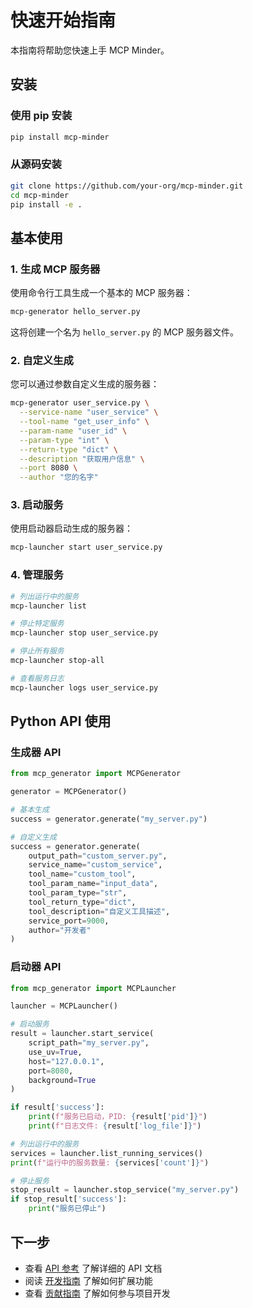 # 快速开始指南

本指南将帮助您快速上手 MCP Minder。

## 安装

### 使用 pip 安装

```bash
pip install mcp-minder
```

### 从源码安装

```bash
git clone https://github.com/your-org/mcp-minder.git
cd mcp-minder
pip install -e .
```

## 基本使用

### 1. 生成 MCP 服务器

使用命令行工具生成一个基本的 MCP 服务器：

```bash
mcp-generator hello_server.py
```

这将创建一个名为 `hello_server.py` 的 MCP 服务器文件。

### 2. 自定义生成

您可以通过参数自定义生成的服务器：

```bash
mcp-generator user_service.py \
  --service-name "user_service" \
  --tool-name "get_user_info" \
  --param-name "user_id" \
  --param-type "int" \
  --return-type "dict" \
  --description "获取用户信息" \
  --port 8080 \
  --author "您的名字"
```

### 3. 启动服务

使用启动器启动生成的服务器：

```bash
mcp-launcher start user_service.py
```

### 4. 管理服务

```bash
# 列出运行中的服务
mcp-launcher list

# 停止特定服务
mcp-launcher stop user_service.py

# 停止所有服务
mcp-launcher stop-all

# 查看服务日志
mcp-launcher logs user_service.py
```

## Python API 使用

### 生成器 API

```python
from mcp_generator import MCPGenerator

generator = MCPGenerator()

# 基本生成
success = generator.generate("my_server.py")

# 自定义生成
success = generator.generate(
    output_path="custom_server.py",
    service_name="custom_service",
    tool_name="custom_tool",
    tool_param_name="input_data",
    tool_param_type="str",
    tool_return_type="dict",
    tool_description="自定义工具描述",
    service_port=9000,
    author="开发者"
)
```

### 启动器 API

```python
from mcp_generator import MCPLauncher

launcher = MCPLauncher()

# 启动服务
result = launcher.start_service(
    script_path="my_server.py",
    use_uv=True,
    host="127.0.0.1",
    port=8080,
    background=True
)

if result['success']:
    print(f"服务已启动，PID: {result['pid']}")
    print(f"日志文件: {result['log_file']}")

# 列出运行中的服务
services = launcher.list_running_services()
print(f"运行中的服务数量: {services['count']}")

# 停止服务
stop_result = launcher.stop_service("my_server.py")
if stop_result['success']:
    print("服务已停止")
```

## 下一步

- 查看 [API 参考](api.md) 了解详细的 API 文档
- 阅读 [开发指南](development.md) 了解如何扩展功能
- 查看 [贡献指南](contributing.md) 了解如何参与项目开发
